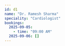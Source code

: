 ```yaml
---
id: d1
name: "Dr. Ramesh Sharma"
speciality: "Cardiologist"
bookings:
  2025-09-05:
    - time: "09:00 AM"
  2025-09-06: []
---
```


